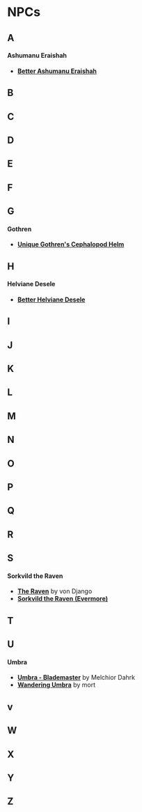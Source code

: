 # NPCs

## A 
#### Ashumanu Eraishah
* [**Better Ashumanu Eraishah**](https://www.nexusmods.com/morrowind/mods/44911/?)

## B

## C

## D

## E

## F

## G
#### Gothren
* [**Unique Gothren's Cephalopod Helm**](https://www.nexusmods.com/morrowind/mods/46534) 

## H
#### Helviane Desele
* [**Better Helviane Desele**](https://www.nexusmods.com/morrowind/mods/44919/?)

## I

## J

## K

## L

## M

## N

## O

## P

## Q

## R

## S
#### Sorkvild the Raven
* [**The Raven**](https://www.nexusmods.com/morrowind/mods/21372) by von Django  
* [**Sorkvild the Raven (Evermore)**](https://www.nexusmods.com/morrowind/mods/46320?)

## T

## U
#### Umbra
* [**Umbra - Blademaster**](https://www.nexusmods.com/morrowind/mods/43275) by Melchior Dahrk  
* [**Wandering Umbra**](https://www.nexusmods.com/morrowind/mods/44913) by mort  

## v

## W

## X

## Y

## Z
